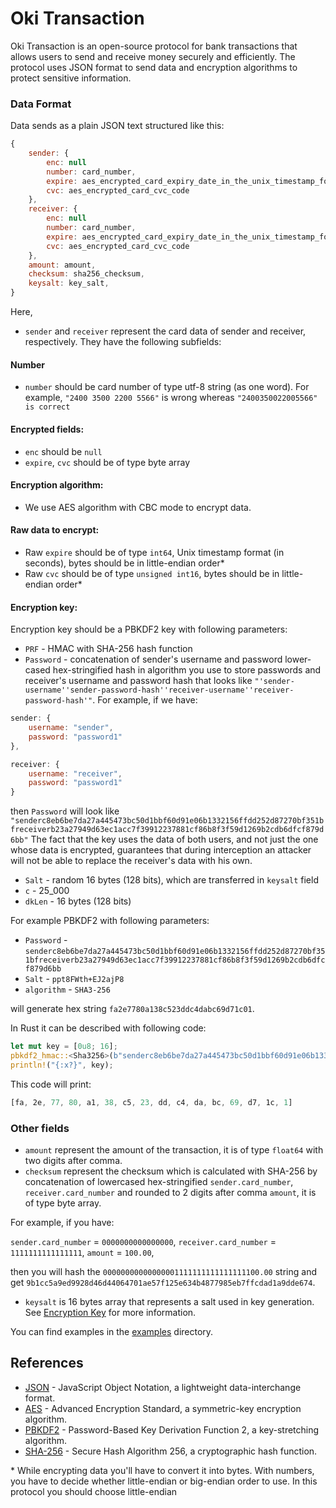 # Oki Transaction

Oki Transaction is an open-source protocol for bank transactions that allows users to send and receive money securely and efficiently. The protocol uses JSON format to send data and encryption algorithms to protect sensitive information.


### Data Format
Data sends as a plain JSON text structured like this:
```javascript
{
    sender: {
        enc: null
        number: card_number,
        expire: aes_encrypted_card_expiry_date_in_the_unix_timestamp_format,
        cvc: aes_encrypted_card_cvc_code
    },
    receiver: {
        enc: null
        number: card_number,
        expire: aes_encrypted_card_expiry_date_in_the_unix_timestamp_format,
        cvc: aes_encrypted_card_cvc_code
    },
    amount: amount,
    checksum: sha256_checksum,
    keysalt: key_salt,
}

```

Here, 
* `sender` and `receiver` represent the card data of sender and receiver, respectively. They have the following subfields:

#### Number
* `number` should be card number of type utf-8 string (as one word). For example, `"2400 3500 2200 5566"` is wrong whereas `"2400350022005566" is correct`

#### Encrypted fields:
* `enc` should be `null`
* `expire`, `cvc` should be of type byte array

#### Encryption algorithm:
* We use AES algorithm with CBC mode to encrypt data.

#### Raw data to encrypt:
* Raw `expire` should be of type `int64`, Unix timestamp format (in seconds), bytes should be in little-endian order\*
* Raw `cvc` should be of type `unsigned int16`, bytes should be in little-endian order\*

#### Encryption key:
Encryption key should be a PBKDF2 key with following parameters:
* `PRF` - HMAC with SHA-256 hash function
* `Password` - concatenation of sender's username and password lower-cased hex-stringified hash in algorithm you use to store passwords and receiver's username and password hash that looks like `"'sender-username''sender-password-hash''receiver-username''receiver-password-hash'"`. For example, if we have: 
```javascript
sender: {
    username: "sender",
    password: "password1"
},

receiver: {
    username: "receiver",
    password: "password1"
}
```
then `Password` will look like `"senderc8eb6be7da27a445473bc50d1bbf60d91e06b1332156ffdd252d87270bf351bfreceiverb23a27949d63ec1acc7f39912237881cf86b8f3f59d1269b2cdb6dfcf879d6bb"`
The fact that the key uses the data of both users, and not just the one whose data is encrypted, guarantees that during interception an attacker will not be able to replace the receiver's data with his own.
* `Salt` - random 16 bytes (128 bits), which are transferred in `keysalt` field
* `c` - 25_000
* `dkLen` - 16 bytes (128 bits)

For example PBKDF2 with following parameters:

* `Password` - `senderc8eb6be7da27a445473bc50d1bbf60d91e06b1332156ffdd252d87270bf351bfreceiverb23a27949d63ec1acc7f39912237881cf86b8f3f59d1269b2cdb6dfcf879d6bb`
* `Salt` - `ppt8FWth+EJ2ajP8`
* `algorithm` - `SHA3-256`

will generate hex string `fa2e7780a138c523ddc4dabc69d71c01`.

In Rust it can be described with following code:

```rust
let mut key = [0u8; 16];
pbkdf2_hmac::<Sha3256>(b"senderc8eb6be7da27a445473bc50d1bbf60d91e06b1332156ffdd252d87270bf351bfreceiverb23a27949d63ec1acc7f39912237881cf86b8f3f59d1269b2cdb6dfcf879d6bb", b"ppt8FWth+EJ2ajP8", 25_000, &mut key);
println!("{:x?}", key);
```

This code will print:

```rust
[fa, 2e, 77, 80, a1, 38, c5, 23, dd, c4, da, bc, 69, d7, 1c, 1]
```

### Other fields

* `amount` represent the amount of the transaction, it is of type `float64` with two digits after comma.
* `checksum` represent the checksum which is calculated with SHA-256 by concatenation of lowercased hex-stringified `sender.card_number`, `receiver.card_number` and rounded to 2 digits after comma `amount`, it is of type byte array. 

For example, if you have:

`sender.card_number` = `0000000000000000`,
`receiver.card_number` = `1111111111111111`,
`amount` = `100.00`,

then you will hash the `00000000000000001111111111111111100.00` string and get `9b1cc5a9ed9928d46d44064701ae57f125e634b4877985eb7ffcdad1a9dde674`.

* `keysalt` is 16 bytes array that represents a salt used in key generation. See [Encryption Key](#encryption-key) for more information.

You can find examples in the [examples](examples/) directory. 

## References
* [JSON](https://www.w3schools.com/whatis/whatis_json.asp) - JavaScript Object Notation, a lightweight data-interchange format.
* [AES](https://en.wikipedia.org/wiki/Advanced_Encryption_Standard) - Advanced Encryption Standard, a symmetric-key encryption algorithm.
* [PBKDF2](https://en.wikipedia.org/wiki/PBKDF2) - Password-Based Key Derivation Function 2, a key-stretching algorithm.
* [SHA-256](https://en.wikipedia.org/wiki/SHA-2) - Secure Hash Algorithm 256, a cryptographic hash function.

\* While encrypting data you'll have to convert it into bytes. With numbers, you have to decide whether little-endian or big-endian order to use. In this protocol you should choose little-endian
